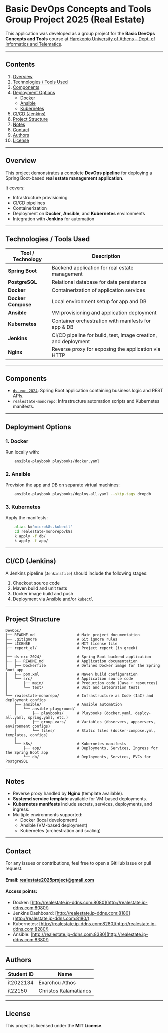 # Basic DevOps Concepts and Tools Group Project 2025 (Real Estate)

This application was developed as a group project for the **Basic DevOps Concepts and Tools** course at [Harokopio University of Athens – Dept. of Informatics and Telematics](https://www.dit.hua.gr).

---

## Contents
1. [Overview](#overview)
2. [Technologies / Tools Used](#technologies--tools-used)
3. [Components](#components)
4. [Deployment Options](#deployment-options)
    - [Docker](#1-docker)
    - [Ansible](#2-ansible)
    - [Kubernetes](#3-kubernetes)
5. [CI/CD (Jenkins)](#cicd-jenkins)
6. [Project Structure](#project-structure)
7. [Notes](#notes)
8. [Contact](#contact)
9. [Authors](#authors)
10. [License](#license)

---

## Overview

This project demonstrates a complete **DevOps pipeline** for deploying a Spring Boot-based **real estate management application**.

It covers:
- Infrastructure provisioning
- CI/CD pipelines
- Containerization
- Deployment on **Docker**, **Ansible**, and **Kubernetes** environments
- Integration with **Jenkins** for automation

---

## Technologies / Tools Used

| Tool / Technology | Description                                                    |
|-------------------|----------------------------------------------------------------|
| **Spring Boot**   | Backend application for real estate management                 |
| **PostgreSQL**    | Relational database for data persistence                       |
| **Docker**        | Containerization of application services                       |
| **Docker Compose**| Local environment setup for app and DB                         |
| **Ansible**       | VM provisioning and application deployment                     |
| **Kubernetes**    | Container orchestration with manifests for app & DB            |
| **Jenkins**       | CI/CD pipeline for build, test, image creation, and deployment |
| **Nginx**         | Reverse proxy for exposing the application via HTTP            |

---

## Components

- [`ds-exc-2024`](ds-exc-2024/README.md): Spring Boot application containing business logic and REST APIs.
- `realestate-monorepo`: Infrastructure automation scripts and Kubernetes manifests.

---

## Deployment Options

### 1. **Docker**

Run locally with:

```bash
    ansible-playbook playbooks/docker.yaml
```

### 2. **Ansible**

Provision the app and DB on separate virtual machines:
```bash
    ansible-playbook playbooks/deploy-all.yaml --skip-tags dropdb
```

### **3. Kubernetes**

Apply the manifests:
```bash
    alias k='microk8s.kubectl'
    cd realestate-monorepo/k8s
    k apply -f db/
    k apply -f app/
```

---

## CI/CD (Jenkins)

A Jenkins pipeline (`Jenkinsfile`) should include the following stages:

1. Checkout source code
2. Maven build and unit tests
3. Docker image build and push
4. Deployment via Ansible and/or `kubectl`

---

## Project Structure

```text
DevOps/
├── README.md                   # Main project documentation
├── .gitignore                  # Git ignore rules
├── LICENSE                     # MIT license file
├── report_el/                  # Project report (in greek)
│
├── ds-exc-2024/                # Spring Boot backend application
├── ├── README.md               # Application documentation
│   ├── Dockerfile              # Defines Docker image for the Spring Boot app
│   ├── pom.xml                 # Maven build configuration
│   └── src/                    # Application source code
│       ├── main/               # Production code (Java + resources)
│       └── test/               # Unit and integration tests
│
└── realestate-monorepo/        # Infrastructure as Code (IaC) and deployment configs
    ├── ansible/                # Ansible automation
    │   └── ansible-playground/
    │       ├── playbooks/      # Playbooks (docker.yaml, deploy-all.yaml, spring.yaml, etc.)
    │       ├── group_vars/     # Variables (dbservers, appservers, environment configs)
    │       └── files/          # Static files (docker-compose.yml, templates, configs)
    │
    └── k8s/                    # Kubernetes manifests
        ├── app/                # Deployments, Services, Ingress for the Spring Boot app
        └── db/                 # Deployments, Services, PVCs for PostgreSQL
```

---

## Notes

- Reverse proxy handled by **Nginx** (template available).
- **Systemd service template** available for VM-based deployments.
- **Kubernetes manifests** include secrets, services, deployments, and ingress.
- Multiple environments supported:
  - Docker (local development)
  - Ansible (VM-based deployment)
  - Kubernetes (orchestration and scaling)

---

## Contact

For any issues or contributions, feel free to open a GitHub issue or pull request.

#### Email: realestate2025project@gmail.com
#### Access points:

- Docker: [http://realestate.ip-ddns.com:8080](http://realestate.ip-ddns.com:8080/)
- Jenkins Dashboard: [http://realestate.ip-ddns.com:8180](http://realestate.ip-ddns.com:8180/)
- Kubernetes: [http://realestate.ip-ddns.com:8280](http://realestate.ip-ddns.com:8280/)
- Ansible: [http://realestate.ip-ddns.com:8380](http://realestate.ip-ddns.com:8380/)

---

## Authors

| Student ID   | Name                          |
|--------------|-------------------------------|
| it2022134    | Exarchou Athos                |
| it22150      | Christos Kalamatianos         |

---

## License
This project is licensed under the **MIT License**.

